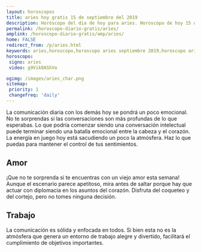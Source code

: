 ```yaml
---
layout: horoscopos
title: aries hoy gratis 15 de septiembre del 2019 
description: Horóscopo del dia de hoy para aries. Horoscopo de hoy 15 de septiembre del 2019. Las predicciones de amor, trabajo, vida personal gratis.
permalink: /horoscopo-diario-gratis/aries/
amplink: /horoscopo-diario-gratis/amp/aries/
home: FALSE
redirect_from: /p/aries.html
keywords: aries,horoscopo,horoscopo aries septiembre 2019,horoscopo aries hoy,tarot aries septiembre 2019,horoscopo aries,tarot aries hoy,horoscopo de hoy,horoscopo diario,tarot del amor,horoscopo de hoy aries,horoscopo diario del tarot, Horoscopo de hoy aries 15 de septiembre del 2019,horóscopo del día,signos zodiacales 2019, el horoscopo de hoy
horoscopo:
 signo: aries
 video: g9Vik8AShVo

ogimg: /images/aries_char.png
sitemap:
 priority: 1
 changefreq: 'daily'
---
```



La comunicación diaria con los demás hoy se pondrá un poco emocional. No te sorprendas si las conversaciones son más profundas de lo que esperabas. Lo que podría comenzar siendo una conversación intelectual puede terminar siendo una batalla emocional entre la cabeza y el corazón. La energía en juego hoy está sacudiendo un poco la atmósfera. Haz lo que puedas para mantener el control de tus sentimientos.

## Amor

¡Que no te sorprenda si te encuentras con un viejo amor esta semana! Aunque el escenario parece apetitoso, mira antes de saltar porque hay que actuar con diplomacia en los asuntos del corazón. Disfruta del coqueteo y del cortejo, pero no tomes ninguna decisión.

## Trabajo

La comunicación es sólida y enfocada en todos. Si bien esta no es la atmósfera que genera un entorno de trabajo alegre y divertido, facilitará el cumplimiento de objetivos importantes.